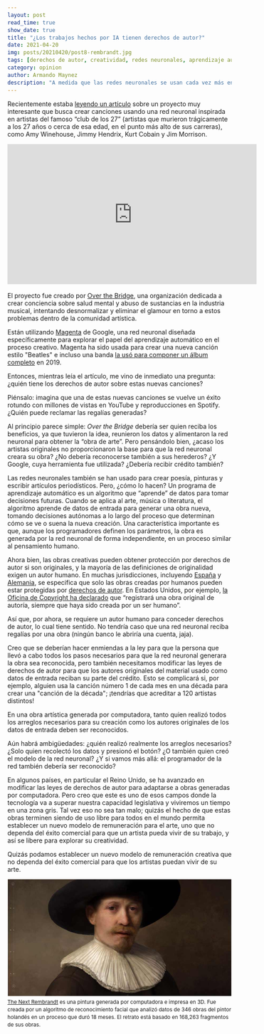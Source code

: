 ```yaml
---
layout: post
read_time: true
show_date: true
title: "¿Los trabajos hechos por IA tienen derechos de autor?"
date: 2021-04-20
img: posts/20210420/post8-rembrandt.jpg
tags: [derechos de autor, creatividad, redes neuronales, aprendizaje automático, inteligencia artificial]
category: opinion
author: Armando Maynez
description: "A medida que las redes neuronales se usan cada vez más en procesos creativos, la IA genera textos, imágenes e incluso música, pero ¿quién es dueño de los derechos de autor de esas obras?"
---
```


Recientemente estaba [leyendo un artículo](https://www.rollingstone.com/music/music-features/nirvana-kurt-cobain-ai-song-1146444/) sobre un proyecto muy interesante que busca crear canciones usando una red neuronal inspirada en artistas del famoso “club de los 27” (artistas que murieron trágicamente a los 27 años o cerca de esa edad, en el punto más alto de sus carreras), como Amy Winehouse, Jimmy Hendrix, Kurt Cobain y Jim Morrison.

<iframe width="560" height="315" src="https://www.youtube.com/embed/tjzOzuKQhSM" title="Reproductor de video de YouTube" frameborder="0" allow="accelerometer; autoplay; clipboard-write; encrypted-media; gyroscope; picture-in-picture" allowfullscreen></iframe>

El proyecto fue creado por [Over the Bridge](https://overthebridge.org), una organización dedicada a crear conciencia sobre salud mental y abuso de sustancias en la industria musical, intentando desnormalizar y eliminar el glamour en torno a estos problemas dentro de la comunidad artística.

Están utilizando [Magenta](https://magenta.tensorflow.org) de Google, una red neuronal diseñada específicamente para explorar el papel del aprendizaje automático en el proceso creativo. Magenta ha sido usada para crear una nueva canción estilo "Beatles" e incluso una banda [la usó para componer un álbum completo](https://arstechnica.com/gaming/2019/08/yachts-chain-tripping-is-a-new-landmark-for-ai-music-an-album-that-doesnt-suck/) en 2019.

Entonces, mientras leía el artículo, me vino de inmediato una pregunta: ¿quién tiene los derechos de autor sobre estas nuevas canciones?

Piénsalo: imagina que una de estas nuevas canciones se vuelve un éxito rotundo con millones de vistas en YouTube y reproducciones en Spotify. ¿Quién puede reclamar las regalías generadas?

Al principio parece simple: *Over the Bridge* debería ser quien reciba los beneficios, ya que tuvieron la idea, reunieron los datos y alimentaron la red neuronal para obtener la “obra de arte”. Pero pensándolo bien, ¿acaso los artistas originales no proporcionaron la base para que la red neuronal creara su obra? ¿No debería reconocerse también a sus herederos? ¿Y Google, cuya herramienta fue utilizada? ¿Debería recibir crédito también?

Las redes neuronales también se han usado para crear poesía, pinturas y escribir artículos periodísticos. Pero, ¿cómo lo hacen? Un programa de aprendizaje automático es un algoritmo que “aprende” de datos para tomar decisiones futuras. Cuando se aplica al arte, música o literatura, el algoritmo aprende de datos de entrada para generar una obra nueva, tomando decisiones autónomas a lo largo del proceso que determinan cómo se ve o suena la nueva creación. Una característica importante es que, aunque los programadores definen los parámetros, la obra es generada por la red neuronal de forma independiente, en un proceso similar al pensamiento humano.

Ahora bien, las obras creativas pueden obtener protección por derechos de autor si son originales, y la mayoría de las definiciones de originalidad exigen un autor humano. En muchas jurisdicciones, incluyendo [España](https://www.wipo.int/wipolex/en/details.jsp?id=1319) y [Alemania](https://dejure.org/gesetze/UrhG/7.html), se especifica que solo las obras creadas por humanos pueden estar protegidas por [derechos de autor](https://www.wipo.int/copyright/en/). En Estados Unidos, por ejemplo, [la Oficina de Copyright ha declarado](https://copyright.gov/comp3/chap300/ch300-copyrightable-authorship.pdf) que “registrará una obra original de autoría, siempre que haya sido creada por un ser humano”.

Así que, por ahora, se requiere un autor humano para conceder derechos de autor, lo cual tiene sentido. No tendría caso que una red neuronal reciba regalías por una obra (ningún banco le abriría una cuenta, jaja).

Creo que se deberían hacer enmiendas a la ley para que la persona que llevó a cabo todos los pasos necesarios para que la red neuronal generara la obra sea reconocida, pero también necesitamos modificar las leyes de derechos de autor para que los autores originales del material usado como datos de entrada reciban su parte del crédito. Esto se complicará si, por ejemplo, alguien usa la canción número 1 de cada mes en una década para crear una "canción de la década"; ¡tendrías que acreditar a 120 artistas distintos!

<tweet>En una obra artística generada por computadora, tanto quien realizó todos los arreglos necesarios para su creación como los autores originales de los datos de entrada deben ser reconocidos.</tweet>

Aún habrá ambigüedades: ¿quién realizó realmente los arreglos necesarios? ¿Solo quien recolectó los datos y presionó el botón? ¿O también quien creó el modelo de la red neuronal? ¿Y si vamos más allá: el programador de la red también debería ser reconocido?

En algunos países, en particular el Reino Unido, se ha avanzado en modificar las leyes de derechos de autor para adaptarse a obras generadas por computadora. Pero creo que este es uno de esos campos donde la tecnología va a superar nuestra capacidad legislativa y viviremos un tiempo en una zona gris. Tal vez eso no sea tan malo; quizás el hecho de que estas obras terminen siendo de uso libre para todos en el mundo permita establecer un nuevo modelo de remuneración para el arte, uno que no dependa del éxito comercial para que un artista pueda vivir de su trabajo, y así se libere para explorar su creatividad.

<tweet>Quizás podamos establecer un nuevo modelo de remuneración creativa que no dependa del éxito comercial para que los artistas puedan vivir de su arte.</tweet>

![El siguiente Rembrandt](./assets/img/posts/20210420/post8-rembrandt2.jpg)  
<small>[The Next Rembrandt](https://www.jwt.com/en/work/thenextrembrandt) es una pintura generada por computadora e impresa en 3D. Fue creada por un algoritmo de reconocimiento facial que analizó datos de 346 obras del pintor holandés en un proceso que duró 18 meses. El retrato está basado en 168,263 fragmentos de sus obras.</small>
